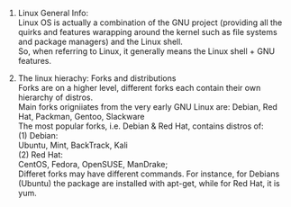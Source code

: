 1. Linux General Info:<br>
Linux OS is actually a combination of the GNU project (providing all the quirks and features warapping around the kernel such as file systems and package managers) and the Linux shell.<br>
So, when referring to Linux, it generally means the Linux shell + GNU features. <br>

2. The linux hierachy: Forks and distributions <br>
Forks are on a higher level, different forks each contain their own hierarchy of distros.<br>
Main forks origniiates from the very early GNU Linux are: Debian, Red Hat, Packman, Gentoo, Slackware<br>
The most popular forks, i.e. Debian & Red Hat, contains distros of:<br>
(1) Debian: <br>
Ubuntu, Mint, BackTrack, Kali<br>
(2) Red Hat: <br>
CentOS, Fedora, OpenSUSE, ManDrake;<br>
Differet forks may have different commands. For instance, for Debians (Ubuntu) the package are installed with apt-get, while for Red Hat, it is yum. 




